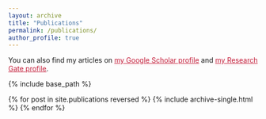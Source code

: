 ```yaml
---
layout: archive
title: "Publications"
permalink: /publications/
author_profile: true
---
```


You can also find my articles on <a style="color: #c41e3a;" href="https://scholar.google.com/citations?user=U7HARQEAAAAJ&hl=en">my Google Scholar profile</a> and <a style="color: #c41e3a;" href="https://www.researchgate.net/profile/Ei_Pa_Pa_Pe-Than">my Research Gate profile</a>.

{% include base_path %}

{% for post in site.publications reversed %}
  {% include archive-single.html %}
{% endfor %}

